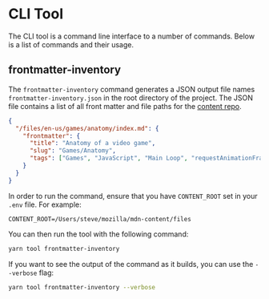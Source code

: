 # CLI Tool

The CLI tool is a command line interface to a number of commands. Below is a list of commands and their usage.

## frontmatter-inventory

The `frontmatter-inventory` command generates a JSON output file names `frontmatter-inventory.json` in the root directory of the project. The JSON file contains a list of all front matter and file paths for the [content repo](https://github.com/mdn/content).

```json
{
  "/files/en-us/games/anatomy/index.md": {
    "frontmatter": {
      "title": "Anatomy of a video game",
      "slug": "Games/Anatomy",
      "tags": ["Games", "JavaScript", "Main Loop", "requestAnimationFrame"]
    }
  }
}
```

In order to run the command, ensure that you have `CONTENT_ROOT` set in your `.env` file. For example:

```text
CONTENT_ROOT=/Users/steve/mozilla/mdn-content/files
```

You can then run the tool with the following command:

```bash
yarn tool frontmatter-inventory
```

If you want to see the output of the command as it builds, you can use the `--verbose` flag:

```bash
yarn tool frontmatter-inventory --verbose
```
